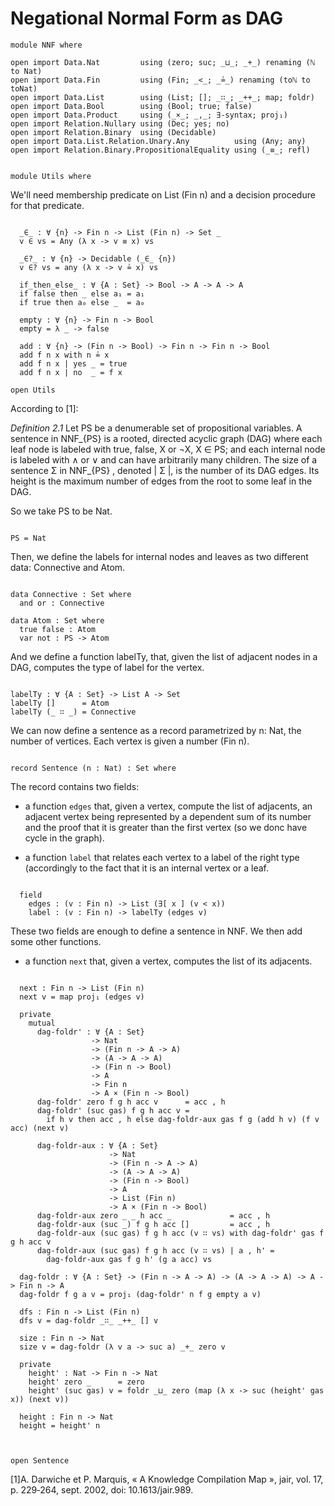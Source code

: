 # Negational Normal Form as DAG

```
module NNF where

open import Data.Nat         using (zero; suc; _⊔_; _+_) renaming (ℕ to Nat)
open import Data.Fin         using (Fin; _<_; _≟_) renaming (toℕ to toNat)
open import Data.List        using (List; []; _∷_; _++_; map; foldr)
open import Data.Bool        using (Bool; true; false)
open import Data.Product     using (_×_; _,_; ∃-syntax; proj₁)
open import Relation.Nullary using (Dec; yes; no)
open import Relation.Binary  using (Decidable)
open import Data.List.Relation.Unary.Any          using (Any; any)
open import Relation.Binary.PropositionalEquality using (_≡_; refl)


module Utils where
```

We'll need membership predicate on List (Fin n) and a decision
procedure for that predicate.

```

  _∈_ : ∀ {n} -> Fin n -> List (Fin n) -> Set _
  v ∈ vs = Any (λ x -> v ≡ x) vs

  _∈?_ : ∀ {n} -> Decidable (_∈_ {n})
  v ∈? vs = any (λ x -> v ≟ x) vs

  if_then_else_ : ∀ {A : Set} -> Bool -> A -> A -> A
  if false then _ else a₁ = a₁
  if true then a₀ else _  = a₀

  empty : ∀ {n} -> Fin n -> Bool
  empty = λ _ -> false
  
  add : ∀ {n} -> (Fin n -> Bool) -> Fin n -> Fin n -> Bool
  add f n x with n ≟ x
  add f n x | yes _ = true
  add f n x | no  _ = f x

open Utils
```

According to [1]:

  *Definition 2.1* Let PS be a denumerable set of propositional
  variables. A sentence in NNF_{PS} is a rooted, directed acyclic
  graph (DAG) where each leaf node is labeled with true, false, X or
  ¬X, X ∈ PS; and each internal node is labeled with ∧ or ∨ and can
  have arbitrarily many children. The size of a sentence Σ in NNF_{PS}
  , denoted | Σ |, is the number of its DAG edges. Its height is the
  maximum number of edges from the root to some leaf in the DAG.

So we take PS to be Nat.

```

PS = Nat

```

Then, we define the labels for internal nodes and leaves as two
different data: Connective and Atom.

```

data Connective : Set where
  and or : Connective

data Atom : Set where
  true false : Atom
  var not : PS -> Atom

```

And we define a function labelTy, that, given the list of adjacent
nodes in a DAG, computes the type of label for the vertex.

```

labelTy : ∀ {A : Set} -> List A -> Set
labelTy []      = Atom
labelTy (_ ∷ _) = Connective

```

We can now define a sentence as a record parametrized by n: Nat, the
number of vertices. Each vertex is given a number (Fin n).

```

record Sentence (n : Nat) : Set where

```

The record contains two fields:

  - a function `edges` that, given a vertex, compute the list of
    adjacents, an adjacent vertex being represented by a dependent sum
    of its number and the proof that it is greater than the first
    vertex (so we donc have cycle in the graph).

  - a function `label` that relates each vertex to a label of the
    right type (accordingly to the fact that it is an internal vertex
    or a leaf.


```

  field
    edges : (v : Fin n) -> List (∃[ x ] (v < x))
    label : (v : Fin n) -> labelTy (edges v)

```

These two fields are enough to define a sentence in NNF. We then add
some other functions.

  - a function `next` that, given a vertex, computes the list of its
    adjacents.

```

  next : Fin n -> List (Fin n)
  next v = map proj₁ (edges v)

  private
    mutual
      dag-foldr' : ∀ {A : Set}
                  -> Nat
                  -> (Fin n -> A -> A)
                  -> (A -> A -> A)
                  -> (Fin n -> Bool)
                  -> A
                  -> Fin n
                  -> A × (Fin n -> Bool)
      dag-foldr' zero f g h acc v      = acc , h
      dag-foldr' (suc gas) f g h acc v =
        if h v then acc , h else dag-foldr-aux gas f g (add h v) (f v acc) (next v)

      dag-foldr-aux : ∀ {A : Set}       
                      -> Nat               
                      -> (Fin n -> A -> A) 
                      -> (A -> A -> A)     
                      -> (Fin n -> Bool)   
                      -> A                 
                      -> List (Fin n)      
                      -> A × (Fin n -> Bool)
      dag-foldr-aux zero _ _ h acc _             = acc , h
      dag-foldr-aux (suc _) f g h acc []         = acc , h
      dag-foldr-aux (suc gas) f g h acc (v ∷ vs) with dag-foldr' gas f g h acc v
      dag-foldr-aux (suc gas) f g h acc (v ∷ vs) | a , h' =
        dag-foldr-aux gas f g h' (g a acc) vs
        
  dag-foldr : ∀ {A : Set} -> (Fin n -> A -> A) -> (A -> A -> A) -> A -> Fin n -> A
  dag-foldr f g a v = proj₁ (dag-foldr' n f g empty a v)

  dfs : Fin n -> List (Fin n)
  dfs v = dag-foldr _∷_ _++_ [] v
  
  size : Fin n -> Nat
  size v = dag-foldr (λ v a -> suc a) _+_ zero v

  private
    height' : Nat -> Fin n -> Nat
    height' zero _      = zero
    height' (suc gas) v = foldr _⊔_ zero (map (λ x -> suc (height' gas x)) (next v))
  
  height : Fin n -> Nat
  height = height' n
     


open Sentence
```


[1]A. Darwiche et P. Marquis, « A Knowledge Compilation Map », jair, vol. 17, p. 229‑264, sept. 2002, doi: 10.1613/jair.989.
